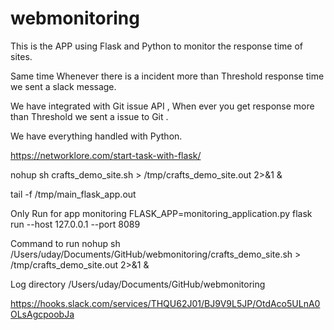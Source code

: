 # webmonitoring

This is the APP using Flask and Python to monitor the response time of sites.

Same time Whenever there is a incident more than Threshold response time we sent a slack message.

We have integrated with Git issue API , When ever you get response more than Threshold we sent a issue to Git .

We have everything handled with Python.


https://networklore.com/start-task-with-flask/




nohup sh crafts_demo_site.sh > /tmp/crafts_demo_site.out 2>&1 &

tail -f /tmp/main_flask_app.out


Only Run for app monitoring
FLASK_APP=monitoring_application.py flask run --host 127.0.0.1 --port 8089


Command to run
nohup sh /Users/uday/Documents/GitHub/webmonitoring/crafts_demo_site.sh > /tmp/crafts_demo_site.out 2>&1 &


Log directory
/Users/uday/Documents/GitHub/webmonitoring

https://hooks.slack.com/services/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
